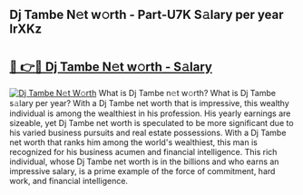 ## Dj Tambe N𝚎t w𝚘rth - Part-U7K S𝚊lary per year lrXKz

# <h2><a href="http://gc2tzr5.nevu.top/?p=Dj+Tambe">🔗 👉🔴 Dj Tambe N𝚎t w𝚘rth - S𝚊lary</a></h2>

[![Dj Tambe N𝚎t W𝚘rth](https://i.imgur.com/Oavwk0R.jpeg)](http://gc2tzr5.nevu.top/?p=Dj+Tambe)
What is Dj Tambe n𝚎t w𝚘rth? What is Dj Tambe s𝚊lary per year?
With a Dj Tambe net worth that is impressive, this wealthy individual is among the wealthiest in his profession. His yearly earnings are sizeable, yet Dj Tambe net worth is speculated to be more significant due to his varied business pursuits and real estate possessions. With a Dj Tambe net worth that ranks him among the world's wealthiest, this man is recognized for his business acumen and financial intelligence. This rich individual, whose Dj Tambe net worth is in the billions and who earns an impressive salary, is a prime example of the force of commitment, hard work, and financial intelligence.
